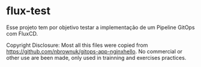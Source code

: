 # flux-test

Esse projeto tem por objetivo testar a implementação de um Pipeline GitOps com FluxCD.

Copyright Disclosure:
Most all this files were copied from https://github.com/nbrownuk/gitops-app-nginxhello. No commercial or other use are been made, only used in trainning and exercises practices.
